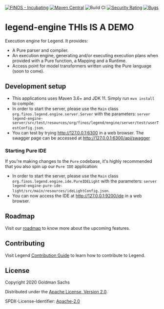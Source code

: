 [![FINOS - Incubating](https://cdn.jsdelivr.net/gh/finos/contrib-toolbox@master/images/badge-incubating.svg)](https://finosfoundation.atlassian.net/wiki/display/FINOS/Incubating)
[![Maven Central](https://img.shields.io/maven-central/v/org.finos.legend.engine/legend-engine-server.svg)](https://central.sonatype.com/namespace/org.finos.legend.engine)
![Build CI](https://github.com/finos/legend-engine/workflows/Build%20CI/badge.svg)
[![Security Rating](https://sonarcloud.io/api/project_badges/measure?project=legend-engine&metric=security_rating&token=cbbc6d136c4f5671324244170afb9f0a6c22a7fb)](https://sonarcloud.io/dashboard?id=legend-engine)
[![Bugs](https://sonarcloud.io/api/project_badges/measure?project=legend-engine&metric=bugs&token=cbbc6d136c4f5671324244170afb9f0a6c22a7fb)](https://sonarcloud.io/dashboard?id=legend-engine)

# legend-engine THIs IS A DEMO

Execution engine for Legend. It provides:
- A Pure parser and compiler.
- An execution engine, generating and/or executing execution plans when provided with a Pure function, a Mapping and a Runtime.
- Access point for model transformers written using the Pure language (soon to come).

## Development setup

- This applications uses Maven 3.6+ and JDK 11. Simply run `mvn install` to compile.
- In order to start the server, please use the `Main` class `org.finos.legend.engine.server.Server` with the parameters: `server legend-engine-server/src/test/resources/org/finos/legend/engine/server/test/userTestConfig.json`.
- You can test by trying http://127.0.0.1:6300 in a web browser. The swagger page can be accessed at http://127.0.0.1:6300/api/swagger

### Starting Pure IDE

If you're making changes to the `Pure` codebase, it's highly recommended that you also spin up our `Pure IDE` application:

- In order to start the server, please use the `Main` class `org.finos.legend.engine.ide.PureIDELight` with the parameters: `server legend-engine-pure-ide-light/src/main/resources/ideLightConfig.json`.
- You can now access the IDE at http://127.0.0.1:9200/ide in a web browser.

## Roadmap

Visit our [roadmap](https://github.com/finos/legend#roadmap) to know more about the upcoming features.

## Contributing

Visit Legend [Contribution Guide](https://github.com/finos/legend/blob/master/CONTRIBUTING.md) to learn how to contribute to Legend.

## License

Copyright 2020 Goldman Sachs

Distributed under the [Apache License, Version 2.0](http://www.apache.org/licenses/LICENSE-2.0).

SPDX-License-Identifier: [Apache-2.0](https://spdx.org/licenses/Apache-2.0)

